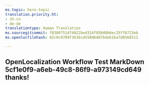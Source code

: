 ```yaml
---
ms.topic: hero-topic
translation.priority.ht:
- zh-cn
- de-de
translationtype: Human Translation
ms.sourcegitcommit: f8380751d74922bed314f850d6b6ec25ff8723eb
ms.openlocfilehash: 82c0c9709f3636cd55896487bdeb1ba7d8560311

---
```

## OpenLocalization Workflow Test MarkDown 5cf1e0f9-a6eb-49c8-86f9-a973149cd649 thanks!



<!--HONumber=Jul16_HO3-->


